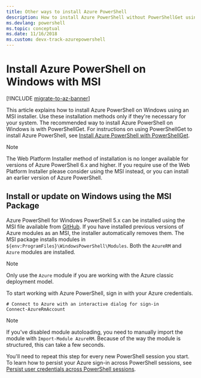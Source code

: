 ```yaml
---
title: Other ways to install Azure PowerShell
description: How to install Azure PowerShell without PowerShellGet using an MSI
ms.devlang: powershell
ms.topic: conceptual
ms.date: 11/16/2018 
ms.custom: devx-track-azurepowershell
---
```


# Install Azure PowerShell on Windows with MSI

[!INCLUDE [migrate-to-az-banner](../../includes/migrate-to-az-banner.md)]

This article explains how to install Azure PowerShell on Windows using an MSI installer.
Use these installation methods only if they're necessary for your system. The recommended way to install Azure PowerShell
on Windows is with PowerShellGet. For instructions on using PowerShellGet to install Azure PowerShell,
see [Install Azure PowerShell with PowerShellGet](install-azurerm-ps.md).

> [!NOTE]
> The Web Platform Installer method of installation is no longer available for versions of Azure PowerShell 6.x
> and higher. If you require use of the Web Platform Installer please consider using the MSI instead, or you can
> install an earlier version of Azure PowerShell.

## Install or update on Windows using the MSI Package

Azure PowerShell for Windows PowerShell 5.x can be installed using the MSI file available from
[GitHub](https://github.com/Azure/azure-powershell/releases/tag/v6.13.1-November2018). If you have installed previous
versions of Azure modules as an MSI, the installer automatically removes them. The MSI package installs
modules in `${env:ProgramFiles}\WindowsPowerShell\Modules`. Both the `AzureRM` and `Azure` modules are installed.

> [!NOTE]
> Only use the `Azure` module if you are working with the Azure classic deployment model.

To start working with Azure PowerShell, sign in with your Azure credentials.

```powershell-interactive
# Connect to Azure with an interactive dialog for sign-in
Connect-AzureRmAccount
```

> [!NOTE]
>
> If you've disabled module autoloading, you need to manually import the module with `Import-Module AzureRM`. Because of
> the way the module is structured, this can take a few seconds.

You'll need to repeat this step for every new PowerShell session you start. To learn how to persist your
Azure sign-in across PowerShell sessions, see [Persist user credentials across PowerShell sessions](context-persistence.md).
